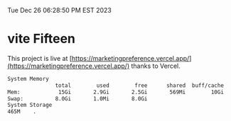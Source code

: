 Tue Dec 26 06:28:50 PM EST 2023

# vite Fifteen


This project is live at [https://marketingpreference.vercel.app/](https://marketingpreference.vercel.app/) thanks to Vercel.

```bash
System Memory
               total        used        free      shared  buff/cache   available
Mem:            15Gi       2.9Gi       2.5Gi       569Mi        10Gi        12Gi
Swap:          8.0Gi       1.0Mi       8.0Gi
System Storage
465M	.
```
